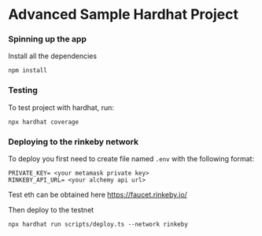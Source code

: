 # Advanced Sample Hardhat Project

### Spinning up the app

Install all the dependencies
```shell
npm install
```

### Testing
To test project with hardhat, run:
```shell
npx hardhat coverage
```

### Deploying to the rinkeby network
To deploy you first need to create file named `.env` with the following format:
```shell
PRIVATE_KEY= <your metamask private key>
RINKEBY_API_URL= <your alchemy api url>
```
Test eth can be obtained here
https://faucet.rinkeby.io/

Then deploy to the testnet
```shell
npx hardhat run scripts/deploy.ts --network rinkeby
```

